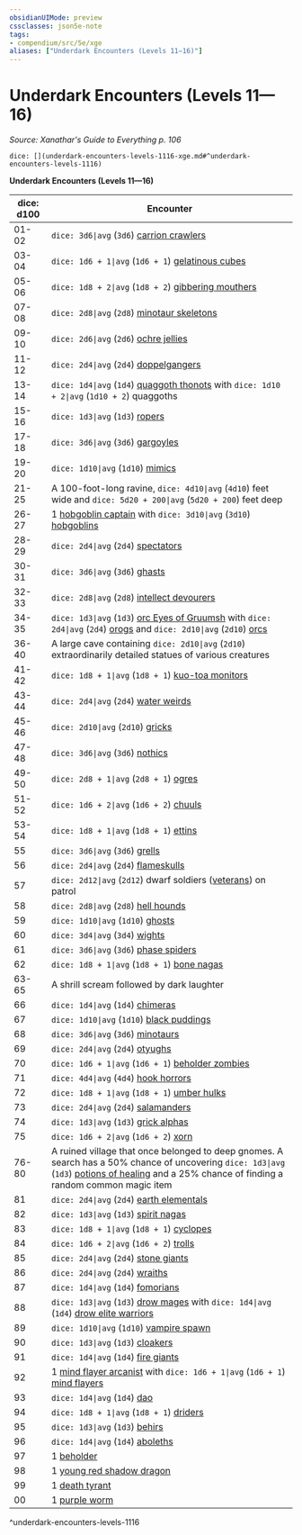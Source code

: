 ```yaml
---
obsidianUIMode: preview
cssclasses: json5e-note
tags:
- compendium/src/5e/xge
aliases: ["Underdark Encounters (Levels 11—16)"]
---
```

# Underdark Encounters (Levels 11—16)
*Source: Xanathar's Guide to Everything p. 106* 

`dice: [](underdark-encounters-levels-1116-xge.md#^underdark-encounters-levels-1116)`

**Underdark Encounters (Levels 11—16)**

| dice: d100 | Encounter |
|------------|-----------|
| 01-02 | `dice: 3d6\|avg` (`3d6`) [carrion crawlers](4-Resources/Compendium/bestiary/monstrosity/carrion-crawler.md) |
| 03-04 | `dice: 1d6 + 1\|avg` (`1d6 + 1`) [gelatinous cubes](4-Resources/Compendium/bestiary/ooze/gelatinous-cube.md) |
| 05-06 | `dice: 1d8 + 2\|avg` (`1d8 + 2`) [gibbering mouthers](4-Resources/Compendium/bestiary/aberration/gibbering-mouther.md) |
| 07-08 | `dice: 2d8\|avg` (`2d8`) [minotaur skeletons](4-Resources/Compendium/bestiary/undead/minotaur-skeleton.md) |
| 09-10 | `dice: 2d6\|avg` (`2d6`) [ochre jellies](4-Resources/Compendium/bestiary/ooze/ochre-jelly.md) |
| 11-12 | `dice: 2d4\|avg` (`2d4`) [doppelgangers](4-Resources/Compendium/bestiary/monstrosity/doppelganger.md) |
| 13-14 | `dice: 1d4\|avg` (`1d4`) [quaggoth thonots](4-Resources/Compendium/bestiary/humanoid/quaggoth-thonot.md) with `dice: 1d10 + 2\|avg` (`1d10 + 2`) quaggoths |
| 15-16 | `dice: 1d3\|avg` (`1d3`) [ropers](4-Resources/Compendium/bestiary/monstrosity/roper.md) |
| 17-18 | `dice: 3d6\|avg` (`3d6`) [gargoyles](4-Resources/Compendium/bestiary/elemental/gargoyle.md) |
| 19-20 | `dice: 1d10\|avg` (`1d10`) [mimics](4-Resources/Compendium/bestiary/monstrosity/mimic.md) |
| 21-25 | A 100-foot-long ravine, `dice: 4d10\|avg` (`4d10`) feet wide and `dice: 5d20 + 200\|avg` (`5d20 + 200`) feet deep |
| 26-27 | 1 [hobgoblin captain](4-Resources/Compendium/bestiary/humanoid/hobgoblin-captain.md) with `dice: 3d10\|avg` (`3d10`) [hobgoblins](4-Resources/Compendium/bestiary/humanoid/hobgoblin.md) |
| 28-29 | `dice: 2d4\|avg` (`2d4`) [spectators](4-Resources/Compendium/bestiary/aberration/spectator.md) |
| 30-31 | `dice: 3d6\|avg` (`3d6`) [ghasts](4-Resources/Compendium/bestiary/undead/ghast.md) |
| 32-33 | `dice: 2d8\|avg` (`2d8`) [intellect devourers](4-Resources/Compendium/bestiary/aberration/intellect-devourer.md) |
| 34-35 | `dice: 1d3\|avg` (`1d3`) [orc Eyes of Gruumsh](4-Resources/Compendium/bestiary/humanoid/orc-eye-of-gruumsh.md) with `dice: 2d4\|avg` (`2d4`) [orogs](4-Resources/Compendium/bestiary/humanoid/orog.md) and `dice: 2d10\|avg` (`2d10`) [orcs](4-Resources/Compendium/bestiary/humanoid/orc.md) |
| 36-40 | A large cave containing `dice: 2d10\|avg` (`2d10`) extraordinarily detailed statues of various creatures |
| 41-42 | `dice: 1d8 + 1\|avg` (`1d8 + 1`) [kuo-toa monitors](4-Resources/Compendium/bestiary/humanoid/kuo-toa-monitor.md) |
| 43-44 | `dice: 2d4\|avg` (`2d4`) [water weirds](4-Resources/Compendium/bestiary/elemental/water-weird.md) |
| 45-46 | `dice: 2d10\|avg` (`2d10`) [gricks](4-Resources/Compendium/bestiary/monstrosity/grick.md) |
| 47-48 | `dice: 3d6\|avg` (`3d6`) [nothics](4-Resources/Compendium/bestiary/aberration/nothic.md) |
| 49-50 | `dice: 2d8 + 1\|avg` (`2d8 + 1`) [ogres](4-Resources/Compendium/bestiary/giant/ogre.md) |
| 51-52 | `dice: 1d6 + 2\|avg` (`1d6 + 2`) [chuuls](4-Resources/Compendium/bestiary/aberration/chuul.md) |
| 53-54 | `dice: 1d8 + 1\|avg` (`1d8 + 1`) [ettins](4-Resources/Compendium/bestiary/giant/ettin.md) |
| 55 | `dice: 3d6\|avg` (`3d6`) [grells](4-Resources/Compendium/bestiary/aberration/grell.md) |
| 56 | `dice: 2d4\|avg` (`2d4`) [flameskulls](4-Resources/Compendium/bestiary/undead/flameskull.md) |
| 57 | `dice: 2d12\|avg` (`2d12`) dwarf soldiers ([veterans](4-Resources/Compendium/bestiary/humanoid/veteran.md)) on patrol |
| 58 | `dice: 2d8\|avg` (`2d8`) [hell hounds](4-Resources/Compendium/bestiary/fiend/hell-hound.md) |
| 59 | `dice: 1d10\|avg` (`1d10`) [ghosts](4-Resources/Compendium/bestiary/undead/ghost.md) |
| 60 | `dice: 3d4\|avg` (`3d4`) [wights](4-Resources/Compendium/bestiary/undead/wight.md) |
| 61 | `dice: 3d6\|avg` (`3d6`) [phase spiders](4-Resources/Compendium/bestiary/monstrosity/phase-spider.md) |
| 62 | `dice: 1d8 + 1\|avg` (`1d8 + 1`) [bone nagas](4-Resources/Compendium/bestiary/undead/bone-naga-guardian.md) |
| 63-65 | A shrill scream followed by dark laughter |
| 66 | `dice: 1d4\|avg` (`1d4`) [chimeras](4-Resources/Compendium/bestiary/monstrosity/chimera.md) |
| 67 | `dice: 1d10\|avg` (`1d10`) [black puddings](4-Resources/Compendium/bestiary/ooze/black-pudding.md) |
| 68 | `dice: 3d6\|avg` (`3d6`) [minotaurs](4-Resources/Compendium/bestiary/monstrosity/minotaur.md) |
| 69 | `dice: 2d4\|avg` (`2d4`) [otyughs](4-Resources/Compendium/bestiary/aberration/otyugh.md) |
| 70 | `dice: 1d6 + 1\|avg` (`1d6 + 1`) [beholder zombies](4-Resources/Compendium/bestiary/undead/beholder-zombie.md) |
| 71 | `dice: 4d4\|avg` (`4d4`) [hook horrors](4-Resources/Compendium/bestiary/monstrosity/hook-horror.md) |
| 72 | `dice: 1d8 + 1\|avg` (`1d8 + 1`) [umber hulks](4-Resources/Compendium/bestiary/monstrosity/umber-hulk.md) |
| 73 | `dice: 2d4\|avg` (`2d4`) [salamanders](4-Resources/Compendium/bestiary/elemental/salamander.md) |
| 74 | `dice: 1d3\|avg` (`1d3`) [grick alphas](4-Resources/Compendium/bestiary/monstrosity/grick-alpha.md) |
| 75 | `dice: 1d6 + 2\|avg` (`1d6 + 2`) [xorn](4-Resources/Compendium/bestiary/elemental/xorn.md) |
| 76-80 | A ruined village that once belonged to deep gnomes. A search has a 50% chance of uncovering `dice: 1d3\|avg` (`1d3`) [potions of healing](4-Resources/Compendium/items/potion-of-healing.md) and a 25% chance of finding a random common magic item |
| 81 | `dice: 2d4\|avg` (`2d4`) [earth elementals](4-Resources/Compendium/bestiary/elemental/earth-elemental.md) |
| 82 | `dice: 1d3\|avg` (`1d3`) [spirit nagas](4-Resources/Compendium/bestiary/monstrosity/spirit-naga.md) |
| 83 | `dice: 1d8 + 1\|avg` (`1d8 + 1`) [cyclopes](4-Resources/Compendium/bestiary/giant/cyclops.md) |
| 84 | `dice: 1d6 + 2\|avg` (`1d6 + 2`) [trolls](4-Resources/Compendium/bestiary/giant/troll.md) |
| 85 | `dice: 2d4\|avg` (`2d4`) [stone giants](4-Resources/Compendium/bestiary/giant/stone-giant.md) |
| 86 | `dice: 2d4\|avg` (`2d4`) [wraiths](4-Resources/Compendium/bestiary/undead/wraith.md) |
| 87 | `dice: 1d4\|avg` (`1d4`) [fomorians](4-Resources/Compendium/bestiary/giant/fomorian.md) |
| 88 | `dice: 1d3\|avg` (`1d3`) [drow mages](4-Resources/Compendium/bestiary/humanoid/drow-mage.md) with `dice: 1d4\|avg` (`1d4`) [drow elite warriors](4-Resources/Compendium/bestiary/humanoid/drow-elite-warrior.md) |
| 89 | `dice: 1d10\|avg` (`1d10`) [vampire spawn](4-Resources/Compendium/bestiary/undead/vampire-spawn.md) |
| 90 | `dice: 1d3\|avg` (`1d3`) [cloakers](4-Resources/Compendium/bestiary/aberration/cloaker.md) |
| 91 | `dice: 1d4\|avg` (`1d4`) [fire giants](4-Resources/Compendium/bestiary/giant/fire-giant.md) |
| 92 | 1 [mind flayer arcanist](4-Resources/Compendium/bestiary/aberration/mind-flayer-arcanist.md) with `dice: 1d6 + 1\|avg` (`1d6 + 1`) [mind flayers](4-Resources/Compendium/bestiary/aberration/mind-flayer.md) |
| 93 | `dice: 1d4\|avg` (`1d4`) [dao](4-Resources/Compendium/bestiary/elemental/dao.md) |
| 94 | `dice: 1d8 + 1\|avg` (`1d8 + 1`) [driders](4-Resources/Compendium/bestiary/monstrosity/drider.md) |
| 95 | `dice: 1d3\|avg` (`1d3`) [behirs](4-Resources/Compendium/bestiary/monstrosity/behir.md) |
| 96 | `dice: 1d4\|avg` (`1d4`) [aboleths](4-Resources/Compendium/bestiary/aberration/aboleth.md) |
| 97 | 1 [beholder](4-Resources/Compendium/bestiary/aberration/beholder.md) |
| 98 | 1 [young red shadow dragon](4-Resources/Compendium/bestiary/dragon/young-red-shadow-dragon.md) |
| 99 | 1 [death tyrant](4-Resources/Compendium/bestiary/undead/death-tyrant.md) |
| 00 | 1 [purple worm](4-Resources/Compendium/bestiary/monstrosity/purple-worm.md) |
^underdark-encounters-levels-1116